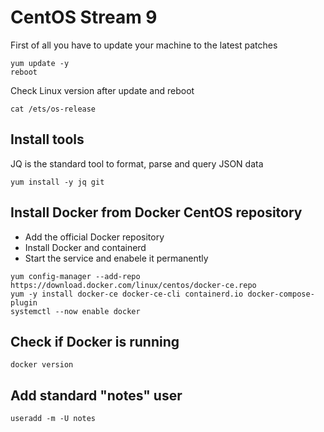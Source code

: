 
# CentOS Stream 9

First of all you have to update your machine to the latest patches

```
yum update -y
reboot
```

Check Linux version after update and reboot

```
cat /ets/os-release
```


## Install tools

JQ is the standard tool to format, parse and query JSON data

```
yum install -y jq git
```


## Install Docker from Docker CentOS repository

- Add the official Docker repository
- Install Docker and containerd
- Start the service and enabele it permanently

```
yum config-manager --add-repo https://download.docker.com/linux/centos/docker-ce.repo
yum -y install docker-ce docker-ce-cli containerd.io docker-compose-plugin
systemctl --now enable docker
```

## Check if Docker is running

```
docker version
```

## Add standard "notes" user

```
useradd -m -U notes
```

